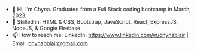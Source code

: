 - 👋 Hi, I’m Chyna. Graduated from a Full Stack coding bootcamp in March, 2023.
- 🌱 Skilled in: HTML & CSS, Bootstrap, JavaScript, React, ExpressJS, NodeJS, & Google Firebase.
- 📫 How to reach me: LinkedIn: https://www.linkedin.com/in/chynablair | Email: chynapblair@gmail.com
